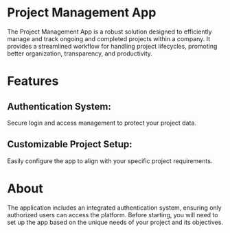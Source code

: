 # Project Management App
The Project Management App is a robust solution designed to efficiently manage and track ongoing and completed projects within a company. It provides a streamlined workflow for handling project lifecycles, promoting better organization, transparency, and productivity.

# Features
## Authentication System:
Secure login and access management to protect your project data.
## Customizable Project Setup:
Easily configure the app to align with your specific project requirements.
# About
The application includes an integrated authentication system, ensuring only authorized users can access the platform. Before starting, you will need to set up the app based on the unique needs of your project and its objectives.
